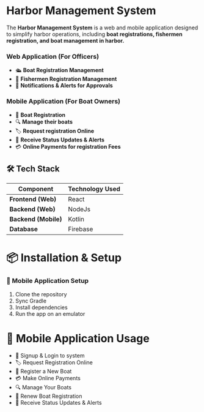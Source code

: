 # Harbor Management System

The **Harbor Management System** is a web and mobile application designed to simplify harbor operations, including **boat registrations, fishermen registration, and boat management in harbor.**


 ### Web Application (For Officers)
- 🛳 **Boat Registration Management**
- 📅 **Fishermen Registration Management**
- 📩 **Notifications & Alerts for Approvals**

 ### Mobile Application (For Boat Owners)
- 📝 **Boat Registration**
- 🔍 **Manage their boats**
- 🏷 **Request registration Online**
- 🚨 **Receive Status Updates & Alerts**
- 💳 **Online Payments for registration Fees**

 ## 🛠️ Tech Stack

| Component  | Technology Used |
|------------|----------------|
| **Frontend (Web)**  | React |
| **Backend (Web)**  | NodeJs  |
| **Backend (Mobile)**  | Kotlin |
| **Database**  | Firebase |

# 📦 Installation & Setup

### 📱 Mobile Application Setup
 1. Clone the repository
 2. Sync Gradle
 3. Install dependencies
 4. Run the app on an emulator

# 📲 Mobile Application Usage
- 🔑  Signup & Login to system
- 🏷  Request Registration Online
- 📝  Register a New Boat
- 💳  Make Online Payments
- 🔍  Manage Your Boats
- 🔄  Renew Boat Registration
- 🚨  Receive Status Updates & Alerts


